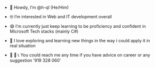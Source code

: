 - 👋 Howdy, I’m @h-ql (He/Him)
- 🤓 I’m interested in Web and IT development overall
- 😅 I’m currently just keep learning to be proficiency and confident in Microsoft Tech stacks (mainly C#)
- 🥰 I love exploring and learning new things in the way i could apply it in real situation
                
- 💬 💌 📞 You could reach me any time if you have advice on career or any suggestion 
  '919 328 060'

<!---
h-ql/h-ql is a ✨ special ✨ repository because its `README.md` (this file) appears on your GitHub profile.
You can click the Preview link to take a look at your changes.
--->
